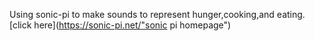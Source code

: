 Using sonic-pi to make sounds to represent hunger,cooking,and eating.
[click here](https://sonic-pi.net/"sonic pi homepage")


